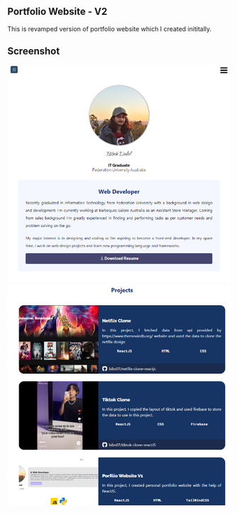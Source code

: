 ## Portfolio Website - V2

This is revamped version of portfolio website which I created inititally.

## Screenshot

![/screenshot.png](./screenshot.png)
![/screenshot1.png](./screenshot1.png)
